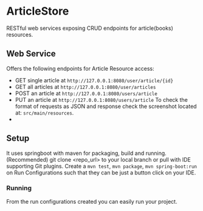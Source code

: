 # ArticleStore
RESTful web services exposing CRUD endpoints for article(books) resources.

## Web Service
Offers the following endpoints for Article Resource access:
- GET single article at `http://127.0.0.1:8080/user/article/{id}`
- GET all articles at `http://127.0.0.1:8080/user/articles`
- POST an article at `http://127.0.0.1:8080/users/article`
- PUT an article at `http://127.0.0.1:8080/users/article`
To check the format of requests as JSON and response check the screenshot located at: `src/main/resources`.
- 
## Setup
It uses springboot with maven for packaging, build and running.
(Recommended) git clone <repo_url> to your local branch or pull with IDE supporting Git plugins.
Create a `mvn test`, `mvn package`, `mvn spring-boot:run` on Run Configurations such that they can be just a button click on your IDE.

### Running
From the run configurations created you can easily run your project.
